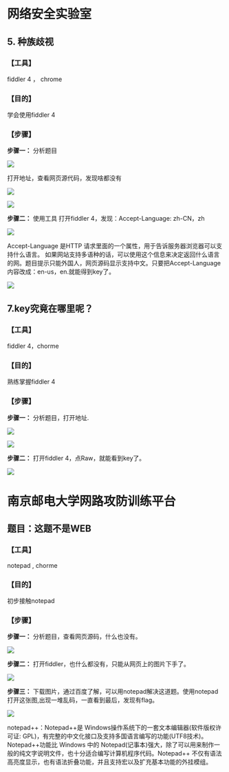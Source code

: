# 网络安全实验室
## 5. 种族歧视
### **【工具】**
fiddler 4 ， chrome
### **【目的】**
学会使用fiddler 4
### **【步骤】**
**步骤一：** 分析题目

![](file/1.png)

打开地址，查看网页源代码，发现啥都没有

![](file/2.png) 

![](file/3.png)

**步骤二：** 使用工具
打开fiddler 4，发现：Accept-Language: zh-CN，zh

![](file/4.png)

Accept-Language 是HTTP 请求里面的一个属性，用于告诉服务器浏览器可以支持什么语言。 如果网站支持多语种的话，可以使用这个信息来决定返回什么语言的网。题目提示只能外国人，网页源码显示支持中文。只要把Accept-Language 内容改成：en-us，en.就能得到key了。

![](file/5.png)

## 7.key究竟在哪里呢？
### **【工具】**
fiddler 4，chorme
### **【目的】**
熟练掌握fiddler 4
### **【步骤】**
**步骤一：** 分析题目，打开地址.

![](file/6.png) 

![](file/7.png)

**步骤二：** 打开fiddler 4，点Raw，就能看到key了。

![](file/8.png)

# 南京邮电大学网路攻防训练平台
## 题目：这题不是WEB
### **【工具】**
notepad  , chorme
### **【目的】**
初步接触notepad
### **【步骤】**
**步骤一：**  分析题目，查看网页源码，什么也没有。

![](file/9.png)

**步骤二：** 打开fiddler，也什么都没有，只能从网页上的图片下手了。

![](file/10.png)

**步骤三：** 下载图片，通过百度了解，可以用notepad解决这道题。使用notepad打开这张图,出现一堆乱码，一直看到最后，发现有flag。

![](file/11.png)

notepad++：Notepad++是 Windows操作系统下的一套文本编辑器(软件版权许可证: GPL)，有完整的中文化接口及支持多国语言编写的功能(UTF8技术)。
Notepad++功能比 Windows 中的 Notepad(记事本)强大，除了可以用来制作一般的纯文字说明文件，也十分适合编写计算机程序代码。Notepad++ 不仅有语法高亮度显示，也有语法折叠功能，并且支持宏以及扩充基本功能的外挂模组。


